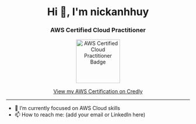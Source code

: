 <h1 align="center">Hi 👋, I'm nickanhhuy</h1>
<h3 align="center">AWS Certified Cloud Practitioner</h3>

<p align="center">
  <a>
    <img src="[https://images.credly.com/size/340x340/images/6848bba0-cb6f-4cce-a866-f3d7c7a7a3b0/image.png](https://images-ext-1.discordapp.net/external/8oeg7LkxozGkIc_vpJkqnGNd6tRl9WalICwbnlCjPGM/https/content.cloudthat.com/resources/wp-content/uploads/2023/12/dgt.png?format=webp&quality=lossless&width=750&height=750)" alt="AWS Certified Cloud Practitioner Badge" width="120"/>
  </a>
</p>

<p align="center">
  <a href="https://www.credly.com/earner/earned/badge/8864e96e-1aac-426c-9942-e7ea243ebafd" target="_blank">
    View my AWS Certification on Credly
  </a>
</p>

---

- 🌱 I’m currently focused on AWS Cloud skills  
- 📫 How to reach me: (add your email or LinkedIn here)
